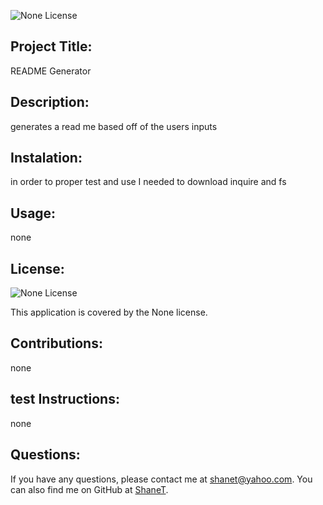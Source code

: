 ![None License](./img/img/noLicense.png)

## Project Title: 
README Generator

## Description:
generates a read me based off of the users inputs

## Instalation:
in order to proper test and use I  needed to download inquire and fs

## Usage:
none

## License:
![None License](./img/img/noLicense.png)

This application is covered by the None license.

## Contributions:
none

## test Instructions:
none

## Questions:
If you have any questions, please contact me at shanet@yahoo.com. You can also find me on GitHub at [ShaneT](https://github.com/ShaneT).
